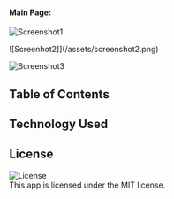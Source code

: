 
#### Main Page:

![Screenshot1](/assets/screenshot1.png)

![Screenhot2]](/assets/screenshot2.png)
  
![Screenshot3](/assets/screenshot3.png)

  ## Table of Contents

  
  ## Technology Used


  ## License
  ![License](https://img.shields.io/badge/License%3A-MIT-green.svg)    
  This app is licensed under the MIT license.
